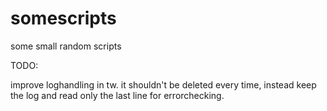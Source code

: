 somescripts
===========

some small random scripts


TODO:

improve loghandling in tw. it shouldn't be deleted every time, instead keep the log and read only the last line for errorchecking.

